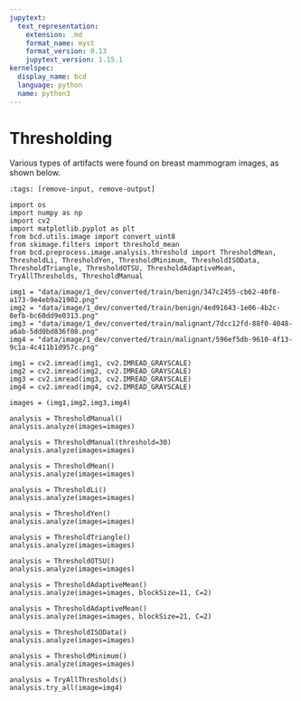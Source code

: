 ```yaml
---
jupytext:
  text_representation:
    extension: .md
    format_name: myst
    format_version: 0.13
    jupytext_version: 1.15.1
kernelspec:
  display_name: bcd
  language: python
  name: python3
---
```


# Thresholding
Various types of artifacts were found on breast mammogram images, as shown below.

```{code-cell} ipython3
:tags: [remove-input, remove-output]

import os
import numpy as np
import cv2
import matplotlib.pyplot as plt
from bcd.utils.image import convert_uint8
from skimage.filters import threshold_mean
from bcd.preprocess.image.analysis.threshold import ThresholdMean, ThresholdLi, ThresholdYen, ThresholdMinimum, ThresholdISOData, ThresholdTriangle, ThresholdOTSU, ThresholdAdaptiveMean, TryAllThresholds, ThresholdManual

img1 = "data/image/1_dev/converted/train/benign/347c2455-cb62-40f8-a173-9e4eb9a21902.png"
img2 = "data/image/1_dev/converted/train/benign/4ed91643-1e06-4b2c-8efb-bc60dd9e0313.png"
img3 = "data/image/1_dev/converted/train/malignant/7dcc12fd-88f0-4048-a6ab-5dd0bd836f08.png"
img4 = "data/image/1_dev/converted/train/malignant/596ef5db-9610-4f13-9c1a-4c411b1d957c.png"

img1 = cv2.imread(img1, cv2.IMREAD_GRAYSCALE)
img2 = cv2.imread(img2, cv2.IMREAD_GRAYSCALE)
img3 = cv2.imread(img3, cv2.IMREAD_GRAYSCALE)
img4 = cv2.imread(img4, cv2.IMREAD_GRAYSCALE)
```

```{code-cell} ipython3
images = (img1,img2,img3,img4)
```

```{code-cell} ipython3
analysis = ThresholdManual()
analysis.analyze(images=images)
```

```{code-cell} ipython3
analysis = ThresholdManual(threshold=30)
analysis.analyze(images=images)
```

```{code-cell} ipython3
analysis = ThresholdMean()
analysis.analyze(images=images)
```

```{code-cell} ipython3
analysis = ThresholdLi()
analysis.analyze(images=images)
```

```{code-cell} ipython3
analysis = ThresholdYen()
analysis.analyze(images=images)
```

```{code-cell} ipython3
analysis = ThresholdTriangle()
analysis.analyze(images=images)
```

```{code-cell} ipython3
analysis = ThresholdOTSU()
analysis.analyze(images=images)
```

```{code-cell} ipython3
analysis = ThresholdAdaptiveMean()
analysis.analyze(images=images, blockSize=11, C=2)
```

```{code-cell} ipython3
analysis = ThresholdAdaptiveMean()
analysis.analyze(images=images, blockSize=21, C=2)
```

```{code-cell} ipython3
analysis = ThresholdISOData()
analysis.analyze(images=images)
```

```{code-cell} ipython3
analysis = ThresholdMinimum()
analysis.analyze(images=images)
```

```{code-cell} ipython3
analysis = TryAllThresholds()
analysis.try_all(image=img4)
```
